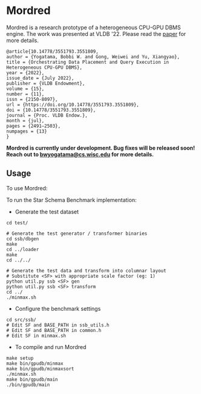 Mordred
=================

Mordred is a research prototype of a heterogeneous CPU-GPU DBMS engine.
The work was presented at VLDB '22. Please read the [paper](https://dl.acm.org/doi/abs/10.14778/3551793.3551809) for more details. 

```
@article{10.14778/3551793.3551809,
author = {Yogatama, Bobbi W. and Gong, Weiwei and Yu, Xiangyao},
title = {Orchestrating Data Placement and Query Execution in Heterogeneous CPU-GPU DBMS},
year = {2022},
issue_date = {July 2022},
publisher = {VLDB Endowment},
volume = {15},
number = {11},
issn = {2150-8097},
url = {https://doi.org/10.14778/3551793.3551809},
doi = {10.14778/3551793.3551809},
journal = {Proc. VLDB Endow.},
month = {jul},
pages = {2491–2503},
numpages = {13}
}
```

**Mordred is currently under development. Bug fixes will be released soon! Reach out to bwyogatama@cs.wisc.edu for more details.**

Usage
----

To use Mordred:

To run the Star Schema Benchmark implementation:

* Generate the test dataset

```
cd test/

# Generate the test generator / transformer binaries
cd ssb/dbgen
make
cd ../loader
make 
cd ../../

# Generate the test data and transform into columnar layout
# Substitute <SF> with appropriate scale factor (eg: 1)
python util.py ssb <SF> gen
python util.py ssb <SF> transform
cd ../
./minmax.sh
```

* Configure the benchmark settings
```
cd src/ssb/
# Edit SF and BASE_PATH in ssb_utils.h
# Edit SF and BASE_PATH in common.h
# Edit SF in minmax.sh
```

* To compile and run Mordred
```
make setup
make bin/gpudb/minmax
make bin/gpudb/minmaxsort
./minmax.sh
make bin/gpudb/main
./bin/gpudb/main
```
